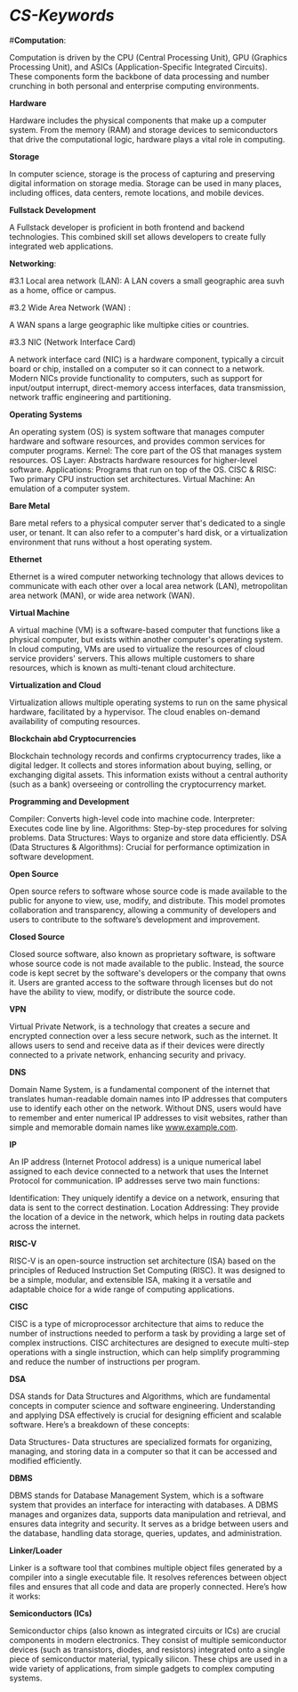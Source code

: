 # _CS-Keywords_

#**Computation**:

Computation is driven by the CPU (Central Processing Unit), GPU (Graphics Processing Unit), and ASICs (Application-Specific Integrated Circuits). These components form the backbone of data processing and number crunching in both personal and enterprise computing environments.

**Hardware**

Hardware includes the physical components that make up a computer system. From the memory (RAM) and storage devices to semiconductors that drive the computational logic, hardware plays a vital role in computing.

**Storage**

In computer science, storage is the process of capturing and preserving digital information on storage media. Storage can be used in many places, including offices, data centers, remote locations, and mobile devices. 

**Fullstack Development**

A Fullstack developer is proficient in both frontend and backend technologies. This combined skill set allows developers to create fully integrated web applications.

**Networking**:

#3.1 Local area network (LAN):
A LAN covers a small geographic area suvh as a home, office or campus.

#3.2 Wide Area Network (WAN) :

A WAN spans a large geographic like multipke cities or countries. 

#3.3 NIC (Network Interface Card)

A network interface card (NIC) is a hardware component, typically a circuit board or chip, installed on a computer so it can connect to a network. Modern NICs provide functionality to computers, such as support for input/output interrupt, direct-memory access interfaces, data transmission, network traffic engineering and partitioning.


**Operating Systems**

An operating system (OS) is system software that manages computer hardware and software resources, and provides common services for computer programs.
Kernel: The core part of the OS that manages system resources.
OS Layer: Abstracts hardware resources for higher-level software.
Applications: Programs that run on top of the OS.
CISC & RISC: Two primary CPU instruction set architectures.
Virtual Machine: An emulation of a computer system.

**Bare Metal**

Bare metal refers to a physical computer server that's dedicated to a single user, or tenant. It can also refer to a computer's hard disk, or a virtualization environment that runs without a host operating system. 

**Ethernet**

Ethernet is a wired computer networking technology that allows devices to communicate with each other over a local area network (LAN), metropolitan area network (MAN), or wide area network (WAN).

**Virtual Machine**

A virtual machine (VM) is a software-based computer that functions like a physical computer, but exists within another computer's operating system. In cloud computing, VMs are used to virtualize the resources of cloud service providers' servers. This allows multiple customers to share resources, which is known as multi-tenant cloud architecture. 

**Virtualization and Cloud**

Virtualization allows multiple operating systems to run on the same physical hardware, facilitated by a hypervisor. The cloud enables on-demand availability of computing resources.

**Blockchain abd Cryptocurrencies**

Blockchain technology records and confirms cryptocurrency trades, like a digital ledger. It collects and stores information about buying, selling, or exchanging digital assets. This information exists without a central authority (such as a bank) overseeing or controlling the cryptocurrency market.

**Programming and Development**

Compiler: Converts high-level code into machine code.
Interpreter: Executes code line by line.
Algorithms: Step-by-step procedures for solving problems.
Data Structures: Ways to organize and store data efficiently.
DSA (Data Structures & Algorithms): Crucial for performance optimization in software development.

**Open Source**

Open source refers to software whose source code is made available to the public for anyone to view, use, modify, and distribute. This model promotes collaboration and transparency, allowing a community of developers and users to contribute to the software’s development and improvement.

**Closed Source**

Closed source software, also known as proprietary software, is software whose source code is not made available to the public. Instead, the source code is kept secret by the software's developers or the company that owns it. Users are granted access to the software through licenses but do not have the ability to view, modify, or distribute the source code.

**VPN**

Virtual Private Network, is a technology that creates a secure and encrypted connection over a less secure network, such as the internet. It allows users to send and receive data as if their devices were directly connected to a private network, enhancing security and privacy.

**DNS**

 Domain Name System, is a fundamental component of the internet that translates human-readable domain names into IP addresses that computers use to identify each other on the network. Without DNS, users would have to remember and enter numerical IP addresses to visit websites, rather than simple and memorable domain names like www.example.com.

 **IP**

 An IP address (Internet Protocol address) is a unique numerical label assigned to each device connected to a network that uses the Internet Protocol for communication. IP addresses serve two main functions:

Identification: They uniquely identify a device on a network, ensuring that data is sent to the correct destination.
Location Addressing: They provide the location of a device in the network, which helps in routing data packets across the internet.

**RISC-V**

RISC-V is an open-source instruction set architecture (ISA) based on the principles of Reduced Instruction Set Computing (RISC). It was designed to be a simple, modular, and extensible ISA, making it a versatile and adaptable choice for a wide range of computing applications.

**CISC**

CISC is a type of microprocessor architecture that aims to reduce the number of instructions needed to perform a task by providing a large set of complex instructions. CISC architectures are designed to execute multi-step operations with a single instruction, which can help simplify programming and reduce the number of instructions per program.

**DSA**

DSA stands for Data Structures and Algorithms, which are fundamental concepts in computer science and software engineering. Understanding and applying DSA effectively is crucial for designing efficient and scalable software. Here’s a breakdown of these concepts:

Data Structures-
Data structures are specialized formats for organizing, managing, and storing data in a computer so that it can be accessed and modified efficiently. 

**DBMS**

DBMS stands for Database Management System, which is a software system that provides an interface for interacting with databases. A DBMS manages and organizes data, supports data manipulation and retrieval, and ensures data integrity and security. It serves as a bridge between users and the database, handling data storage, queries, updates, and administration.

**Linker/Loader**

Linker is a software tool that combines multiple object files generated by a compiler into a single executable file. It resolves references between object files and ensures that all code and data are properly connected. Here’s how it works:

**Semiconductors (ICs)**

Semiconductor chips (also known as integrated circuits or ICs) are crucial components in modern electronics. They consist of multiple semiconductor devices (such as transistors, diodes, and resistors) integrated onto a single piece of semiconductor material, typically silicon. These chips are used in a wide variety of applications, from simple gadgets to complex computing systems.
